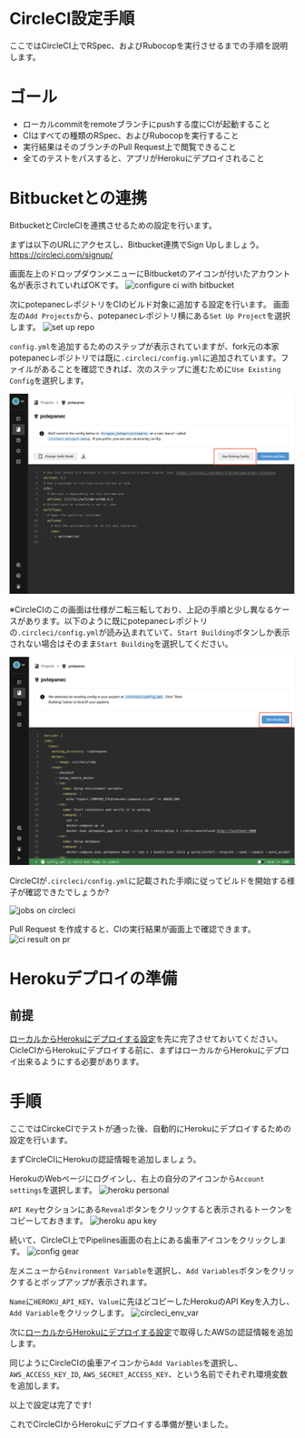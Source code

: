 # CircleCI設定手順
ここではCircleCI上でRSpec、およびRubocopを実行させるまでの手順を説明します。

# ゴール
- ローカルcommitをremoteブランチにpushする度にCIが起動すること
- CIはすべての種類のRSpec、およびRubocopを実行すること
- 実行結果はそのブランチのPull Request上で閲覧できること
- 全てのテストをパスすると、アプリがHerokuにデプロイされること

# Bitbucketとの連携
BitbucketとCircleCIを連携させるための設定を行います。

まずは以下のURLにアクセスし、Bitbucket連携でSign Upしましょう。
https://circleci.com/signup/

画面左上のドロップダウンメニューにBitbucketのアイコンが付いたアカウント名が表示されていればOKです。
![configure ci with bitbucket](../images/CI/configure_ci_with_bitbucket.png)

次にpotepanecレポジトリをCIのビルド対象に追加する設定を行います。
画面左の`Add Projects`から、potepanecレポジトリ横にある`Set Up Project`を選択します。
![set up repo](../images/CI/setup_repo.png)

`config.yml`を追加するためのステップが表示されていますが、fork元の本家potepanecレポジトリでは既に`.circleci/config.yml`に追加されています。ファイルがあることを確認できれば、次のステップに進むために`Use Existing Config`を選択します。

![start building](../images/CI/start_building.jpg)

※CircleCIのこの画面は仕様が二転三転しており、上記の手順と少し異なるケースがあります。以下のように既にpotepanecレポジトリの`.circleci/config.yml`が読み込まれていて、`Start Building`ボタンしか表示されない場合はそのまま`Start Building`を選択してください。

![start building](../images/CI/start_building_2.png)

CircleCIが`.circleci/config.yml`に記載された手順に従ってビルドを開始する様子が確認できたでしょうか?

![jobs on circleci](../images/CI/jobs_on_circleci.png)

Pull Request を作成すると、CIの実行結果が画面上で確認できます。
![ci result on pr](../images/CI/ci_result_on_pr.png)

# Herokuデプロイの準備
## 前提
[ローカルからHerokuにデプロイする設定](../deploy/heroku.md)を先に完了させておいてください。
CicleCIからHerokuにデプロイする前に、まずはローカルからHerokuにデプロイ出来るようにする必要があります。

# 手順
ここではCirckeCIでテストが通った後、自動的にHerokuにデプロイするための設定を行います。

まずCircleCIにHerokuの認証情報を追加しましょう。

HerokuのWebページにログインし、右上の自分のアイコンから`Account settings`を選択します。
![heroku personal](../images/CI/heroku_personal.png)

`API Key`セクションにある`Reveal`ボタンをクリックすると表示されるトークンをコピーしておきます。
![heroku apu key](../images/CI/heroku_api_key.png)

続いて、CircleCI上でPipelines画面の右上にある歯車アイコンをクリックします。
![config gear](../images/CI/config_gear.png)

左メニューから`Environment Variable`を選択し、`Add Variables`ボタンをクリックするとポップアップが表示されます。

`Name`に`HEROKU_API_KEY`、`Value`に先ほどコピーしたHerokuのAPI Keyを入力し、`Add Variable`をクリックします。
![circleci_env_var](../images/CI/circleci_env_var.png)

次に[ローカルからHerokuにデプロイする設定](../deploy/heroku.md)で取得したAWSの認証情報を追加します。

同じようにCircleCIの歯車アイコンから`Add Variables`を選択し、`AWS_ACCESS_KEY_ID`, `AWS_SECRET_ACCESS_KEY`、という名前でそれぞれ環境変数を追加します。

以上で設定は完了です!

これでCircleCIからHerokuにデプロイする準備が整いました。
